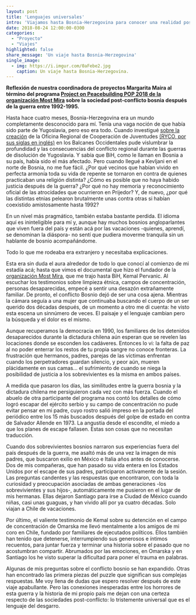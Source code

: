```yaml
---
layout: post
title: 'Lenguajes universales'
intro: 'Viajamos hasta Bosnia-Herzegovina para conocer una realidad post-conflicto y su parecido a Latinoamérica.'
date: 2018-08-24 12:00:00-0300
categories:
  - "Proyecto"
  - "Viajes"
highlighted: false
share_message: 'Un viaje hasta Bosnia-Herzegovina'
single_image:
  - img: https://i.imgur.com/0aFebe2.jpg
    caption: Un viaje hasta Bosnia-Herzegovina.
---
```

**Reflexión de nuestra coordinadora de proyectos Margarita Maira al término del programa [Project on Peacebuilding POP 2018 de la organización Most Mira](http://www.mostmiraproject.org/copy-of-theatre) sobre la sociedad post-conflicto bosnia después de la guerra entre 1992-1995.**

Hasta hace cuatro meses, Bosnia-Herzegovina era un mundo completamente desconocido para mí. Tenía una vaga noción de que había sido parte de Yugoslavia, pero eso era todo. Cuando investigué [sobre la creación](http://www.roadtoryco.com/) de la Oficina Regional de Cooperación de Juventudes [(RYCO, por sus siglas en inglés)](http://www.rycowb.org/) en los Balcanes Occidentales pude vislumbrar la profundidad y las consecuencias del conflicto regional durante las guerras de disolución de Yugoslavia. Y sabía que BiH, como le llaman en Bosnia a su país, había sido el más afectado. Pero cuando llegué a Kevljani en el norte de Bosnia, no me fue fácil. ¿Por qué vecinos que habían vivido en perfecta armonía toda su vida de repente se tornaron en contra de quienes practicaban una religión distinta? ¿Cómo es posible que no haya habido justicia después de la guerra? ¿Por qué no hay memoria y reconocimiento oficial de las atrocidades que ocurrieron en Prijedor? Y, de nuevo, ¿por qué las distintas etnias pelearon brutalmente unas contra otras si habían coexistido amistosamente hasta 1992?

En un nivel más pragmático, también estaba bastante perdida. El idioma aquí es ininteligible para mí y, aunque hay muchos bosnios angloparlantes que viven fuera del país y están acá por las vacaciones -quienes, aprendí, se denominan la diáspora- no sentí que pudiera moverme tranquila sin un hablante de bosnio acompañándome.

Todo lo que me rodeaba era extranjero y necesitaba explicaciones.

Esta era sin duda el aura alrededor de todo lo que conocí al comienzo de mi estadía acá; hasta que vimos el documental que hizo el fundador de la [organización Most Mira](http://www.mostmiraproject.org/), que me trajo hasta BiH, Kemal Pervanic. Al escuchar los testimonios sobre limpieza étnica, campos de concentración, personas desaparecidas, empecé a sentir una desazón extrañamente familiar. De pronto, el conflicto Bosnio dejó de ser una cosa ajena. Mientras la cámara seguía a una mujer que continuaba buscando el cuerpo de un ser querido dos décadas después, de un momento a otro me di cuenta: he visto esta escena un sinnúmero de veces. El paisaje y el lenguaje cambian pero la búsqueda y el dolor es el mismo.

Aunque recuperamos la democracia en 1990, los familiares de los detenidos desaparecidos durante la dictadura chilena aún esperan que se revelen las locaciones donde se esconden los cadáveres. Entonces lo vi: la falta de paz al no poder enterrar los restos de tu propia sangre no conoce fronteras. La frustración que hermanos, padres, parejas de las víctimas enfrentan cuando los perpetradores guardan silencio, y peor aún, mueren plácidamente en sus camas… el sufrimiento de cuando se niega la posibilidad de justicia a los sobrevivientes es la misma en ambos países.

A medida que pasaron los días, las similitudes entre la guerra bosnia y la dictadura chilena me persiguieron cada vez con más fuerza. Cuando el abuelo de otra participante del programa nos contó los detalles de cómo logró escapar del ejército serbio y su campo de concentración no pude evitar pensar en mi padre, cuyo rostro salió impreso en la portada del periódico entre los 15 más buscados después del golpe de estado en contra de Salvador Allende en 1973. La angustia desde el escondite, el miedo a que los planes de escape fallasen. Estas son cosas que no necesitan traducción.

Cuando dos sobrevivientes bosnios narraron sus experiencias fuera del país después de la guerra, me asaltó más de una vez la imagen de mis padres, que buscaron exilio en México e Italia años antes de conocerse. Dos de mis compañeras, que han pasado su vida entera en los Estados Unidos por el escape de sus padres, participaron activamente de la sesión. Las preguntas candentes y las respuestas que encontraron, con toda la curiosidad y preocupación asociadas de ambas generaciones -los sobrevivientes y sus hijos-, automáticamente me pusieron en el lugar de mis hermanas. Ellas dejaron Santiago para irse a Ciudad de México cuando niñas, casi unas guaguas, y han vivido allí por ya cuatro décadas. Solo viajan a Chile de vacaciones.

Por último, el valiente testimonio de Kemal sobre su detención en el campo de concentración de Omarska me llevó mentalmente a los amigos de mi coro en Chile, fundado por familiares de ejecutados políticos. Ellos también han tenido que detenerse, interrumpiendo sus generosos e íntimos recuentos, para juntar fuerza y terminar una historia sobre el pasado que no acostumbran compartir. Abrumados por las emociones, en Omarska y en Santiago los he visto superar la dificultad para poner el trauma en palabras.

Algunas de mis preguntas sobre el conflicto bosnio se han expandido. Otras han encontrado las primera piezas del puzzle que significan sus complejas respuestas. Me voy llena de dudas que espero resolver después de este viaje apabullante. Pero las conexiones inesperadas entre los horrores de esta guerra y la historia de mi propio país me dejan con una certeza respecto de las sociedades post-conflicto: lo tristemente universal que es el lenguaje del desgarro.
